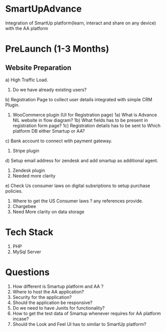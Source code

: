 # SmartUpAdvance
Integration of SmartUp platform(learn, interact and share on any device) with the AA platform

# PreLaunch (1-3 Months)
## Website Preparation

a) High Traffic Load.
 1. Do we have already existing users?
   
b) Registration Page to collect user details integrated with simple CRM Plugin.
 1. WooCommerce plugin (UI for Registration page)
    1a) What is Advance NIL website in flow diagram?
    1b) What fields has to be present in registration form page?
    1c) Registration details has to be sent to Which platform DB either Smartup or AA?
 
 
 
c) Bank account to connect with payment gateway.
 1. Stripe plugin 
 
d) Setup email address for zendesk and add smartup as additional agent.
  1. Zendesk plugin
  2. Needed more clarity
  
e) Check Us consumer laws on digital subsriptions to setup purchase policies.
 1. Where to get the US Consumer laws ? any references provide.
 2. Chargebee
 3. Need More clarity on data storage
 
 
 # Tech Stack
 1. PHP 
 2. MySql Server
 
 # Questions
 
 1. How different is Smartup platform and AA ?
 2. Where to host the AA application?
 3. Security for the application?
 4. Should the application be responsive?
 5. Do we need to have Junits for functionality?
 6. How to get the test data of Smartup whenever requires for AA platform incase?
 7. Should the Look and Feel UI has to similar to SmartUp platform?
 
